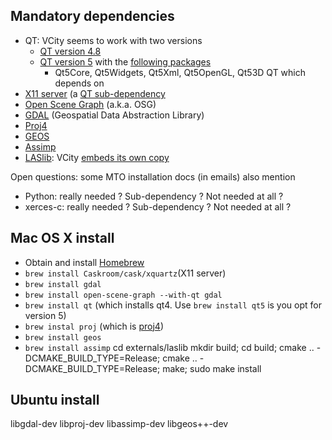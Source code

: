 ## Mandatory dependencies
 * QT: VCity seems to work with two versions 
   * [QT version 4.8](http://doc.qt.io/qt-4.8/) 
   * [QT version 5](http://www.qt.io/qt5-5/) with the [following packages](https://github.com/MEPP-team/VCity/blob/master/CMakeLists.txt#L119)
      * Qt5Core, Qt5Widgets, Qt5Xml, Qt5OpenGL, Qt53D
   QT which depends on
 * [X11 server](https://en.wikipedia.org/wiki/X_Window_System) (a [QT sub-dependency](http://doc.qt.io/qt-4.8/requirements-x11.html)
 * [Open Scene Graph](http://www.openscenegraph.org/) (a.k.a. OSG)
 * [GDAL](http://www.gdal.org/) (Geospatial Data Abstraction Library)
 * [Proj4](https://github.com/OSGeo/proj.4/wiki)
 * [GEOS](https://trac.osgeo.org/geos/)
 * [Assimp](http://www.assimp.org)
 * [LASlib](https://github.com/LAStools/LAStools/tree/master/LASlib): VCity [embeds its own copy](https://github.com/MEPP-team/VCity/tree/master/externals/laslib)

Open questions: some MTO installation docs (in emails) also mention
 * Python: really needed ? Sub-dependency ? Not needed at all ?
 * xerces-c: really needed ? Sub-dependency ? Not needed at all ?
 
## Mac OS X install
 * Obtain and install [Homebrew](http://brew.sh/)
 * `brew install Caskroom/cask/xquartz`(X11 server)
 * `brew install gdal`
 * `brew install open-scene-graph --with-qt gdal`
 * `brew install qt` (which installs qt4. Use `brew install qt5` is you opt for version 5)
 * `brew instal proj` (which is [proj4](https://github.com/OSGeo/proj.4/wiki))
 * `brew install geos` 
 * `brew install assimp`
 cd externals/laslib
mkdir build; cd build; cmake .. -DCMAKE_BUILD_TYPE=Release; cmake .. -DCMAKE_BUILD_TYPE=Release; make; sudo make install

## Ubuntu install
 libgdal-dev libproj-dev
libassimp-dev libgeos++-dev

